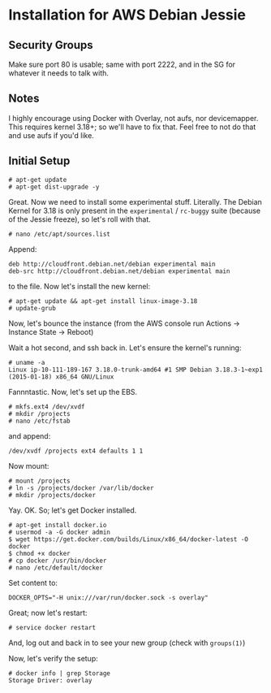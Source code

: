 Installation for AWS Debian Jessie
==================================


Security Groups
---------------

Make sure port 80 is usable; same with port 2222, and in the SG for whatever
it needs to talk with.


Notes
-----

I highly encourage using Docker with Overlay, not aufs, nor devicemapper. This
requires kernel 3.18+; so we'll have to fix that. Feel free to not do that
and use aufs if you'd like.


Initial Setup
-------------

    # apt-get update
    # apt-get dist-upgrade -y

Great. Now we need to install some experimental stuff. Literally. The Debian
Kernel for 3.18 is only present in the `experimental` / `rc-buggy` suite
(because of the Jessie freeze), so let's roll with that.

    # nano /etc/apt/sources.list

Append:

    deb http://cloudfront.debian.net/debian experimental main
    deb-src http://cloudfront.debian.net/debian experimental main

to the file. Now let's install the new kernel:

    # apt-get update && apt-get install linux-image-3.18
    # update-grub

Now, let's bounce the instance (from the AWS console run
Actions -> Instance State -> Reboot)

Wait a hot second, and ssh back in. Let's ensure the kernel's running:

    # uname -a
    Linux ip-10-111-189-167 3.18.0-trunk-amd64 #1 SMP Debian 3.18.3-1~exp1 (2015-01-18) x86_64 GNU/Linux

Fannntastic. Now, let's set up the EBS.

    # mkfs.ext4 /dev/xvdf
    # mkdir /projects
    # nano /etc/fstab

and append:

    /dev/xvdf /projects ext4 defaults 1 1

Now mount:

    # mount /projects
    # ln -s /projects/docker /var/lib/docker
    # mkdir /projects/docker

Yay. OK. So; let's get Docker installed.

    # apt-get install docker.io
    # usermod -a -G docker admin
    $ wget https://get.docker.com/builds/Linux/x86_64/docker-latest -O docker
    $ chmod +x docker
    # cp docker /usr/bin/docker
    # nano /etc/default/docker

Set content to:

    DOCKER_OPTS="-H unix:///var/run/docker.sock -s overlay"

Great; now let's restart:

    # service docker restart

And, log out and back in to see your new group (check with `groups(1)`)

Now, let's verify the setup:

    # docker info | grep Storage
    Storage Driver: overlay


